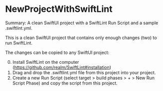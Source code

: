 # NewProjectWithSwiftLint
Summary:  A clean SwiftUI project with a SwiftLint Run Script and a sample .swiftlint.yml.

This is a clean SwiftUI project that contains only enough changes (two) to run SwiftLint.

The changes can be copied to any SwiftUI project:

0.  Install SwiftLint on the computer (https://github.com/realm/SwiftLint#installation)
1.  Drag and drop the .swiftlint.yml file from this project into your project.
2.  Create a new Run Script (select target > build phases > + > New Run Script Phase) and copy the script from this project.

